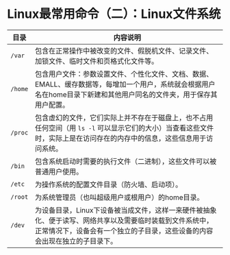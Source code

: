 # Linux最常用命令（二）：Linux文件系统

| 目录 | 内容说明 |
|---|---|
|```/var```| 包含在正常操作中被改变的文件、假脱机文件、记录文件、加锁文件、临时文件和页格式化文件等。|
|```/home```| 包含用户文件：参数设置文件、个性化文件、文档、数据、EMALL、缓存数据等，每增加一个用户，系统就会根据用户名在home目录下新建和其他用户同名的文件夹，用于保存其用户配置。|
|```/proc```|包含虚幻的文件，它们实际上并不存在于磁盘上，也不占用任何空间（用 ```ls -l``` 可以显示它们的大小）当查看这些文件时，实际上是在访问存在的内存中的信息，这些信息用于访问系统。|
|```/bin```|包含系统启动时需要的执行文件（二进制），这些文件可以被普通用户使用。|
|```/etc```|为操作系统的配置文件目录（防火墙、启动项）。|
|```/root```|为系统管理员（也叫超级用户或根用户）的home目录。|
|```/dev```|为设备目录，Linux下设备被当成文件，这样一来硬件被抽象化、便于读写、网络共享以及需要临时装载到文件系统中，正常情况下，设备会有一个独立的子目录，这些设备的内容会出现在独立的子目录下。|